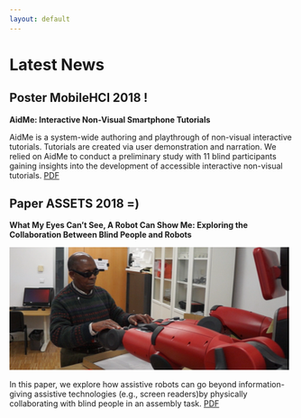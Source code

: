 ```yaml
---
layout: default
---
```

# Latest News

## Poster MobileHCI 2018 !
**AidMe: Interactive Non-Visual Smartphone Tutorials**

AidMe is a system-wide authoring and playthrough of non-visual interactive tutorials. Tutorials are created via user demonstration and narration. We relied on AidMe to conduct a preliminary study with 11 blind participants gaining insights into the development of accessible interactive non-visual tutorials. [PDF](./pub/mobilehci18_aidme.pdf)

## Paper ASSETS 2018 =)
**What My Eyes Can’t See, A Robot Can Show Me: Exploring the Collaboration Between Blind People and Robots**

![Branching](./img/assests2018.png)


In this paper, we explore how assistive robots can go beyond information-giving assistive technologies (e.g., screen readers)by physically collaborating with blind people in an assembly task. [PDF](./pub/assets18_robot.pdf)






